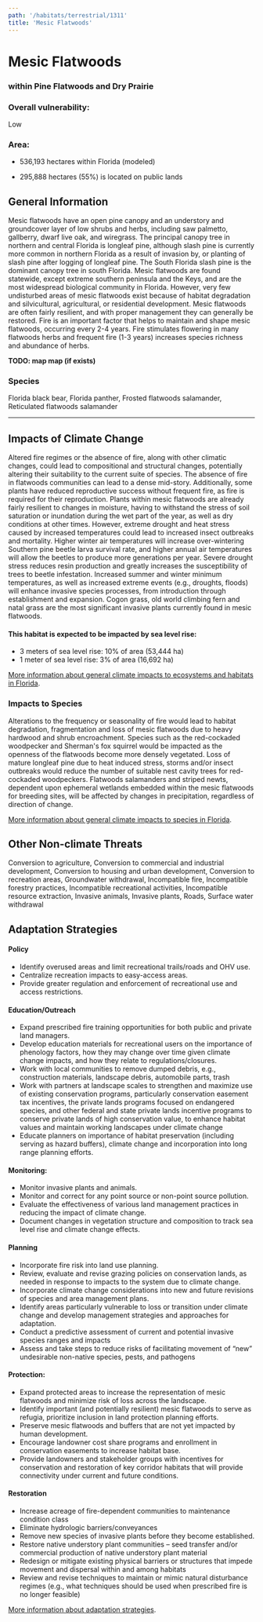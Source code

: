 ```yaml
---
path: '/habitats/terrestrial/1311'
title: 'Mesic Flatwoods'
---
```


# Mesic Flatwoods

### within Pine Flatwoods and Dry Prairie

<div id="TopSection">



<div>

### Overall vulnerability:

<div class="vulnerability vulnerability-low">Low</div>

### Area:

-   536,193 hectares within Florida (modeled)

-   295,888 hectares (55%) is located on public lands



</div>
</div>

## General Information

Mesic flatwoods have an open pine canopy and an understory and groundcover layer of low shrubs and herbs, including saw palmetto, gallberry, dwarf live oak, and wiregrass.  The principal canopy tree in northern and central Florida is longleaf pine, although slash pine is currently more common in northern Florida as a result of invasion by, or planting of slash pine after logging of longleaf pine.  The South Florida slash pine is the dominant canopy tree in south Florida. Mesic flatwoods are found statewide, except extreme southern peninsula and the Keys, and are the most widespread biological community in Florida. However, very few undisturbed areas of mesic flatwoods exist because of habitat degradation and silvicultural, agricultural, or residential development. Mesic flatwoods are often fairly resilient, and with proper management they can generally be restored.  Fire is an important factor that helps to maintain and shape mesic flatwoods, occurring every 2-4 years.  Fire stimulates flowering in many flatwoods herbs and frequent fire (1-3 years) increases species richness and abundance of herbs.



**TODO: map map (if exists)**

### Species

Florida black bear, Florida panther, Frosted flatwoods salamander, Reticulated flatwoods salamander

<hr />

## Impacts of Climate Change

Altered fire regimes or the absence of fire, along with other climatic changes, could lead to compositional and structural changes, potentially altering their suitability to the current suite of species.  The absence of fire in flatwoods communities can lead to a dense mid-story.  Additionally, some plants have reduced reproductive success without frequent fire, as fire is required for their reproduction.  Plants within mesic flatwoods are already fairly resilient to changes in moisture, having to withstand the stress of soil saturation or inundation during the wet part of the year, as well as dry conditions at other times.  However, extreme drought and heat stress caused by increased temperatures could lead to increased insect outbreaks and mortality. Higher winter air temperatures will increase over-wintering Southern pine beetle larva survival rate, and higher annual air temperatures will allow the beetles to produce more generations per year. Severe drought stress reduces resin production and greatly increases the susceptibility of trees to beetle infestation.  Increased summer and winter minimum temperatures, as well as increased extreme events (e.g., droughts, floods) will enhance invasive species processes, from introduction through establishment and expansion.  Cogon grass, old world climbing fern and natal grass are the most significant invasive plants currently found in mesic flatwoods.


#### This habitat is expected to be impacted by sea level rise:

- 3 meters of sea level rise: 10% of area (53,444 ha)
- 1 meter of sea level rise: 3% of area (16,692 ha)
    

[More information about general climate impacts to ecosystems and habitats in Florida](/impacts/habitats).

### Impacts to Species

Alterations to the frequency or seasonality of fire would lead to habitat degradation, fragmentation and loss of mesic flatwoods due to heavy hardwood and shrub encroachment.  Species such as the red-cockaded woodpecker and Sherman's fox squirrel would be impacted as the openness of the flatwoods become more densely vegetated. Loss of mature longleaf pine due to heat induced stress, storms and/or insect outbreaks would reduce the number of suitable nest cavity trees for red-cockaded woodpeckers.  Flatwoods salamanders and striped newts, dependent upon ephemeral wetlands embedded within the mesic flatwoods for breeding sites, will be affected by changes in precipitation, regardless of direction of change.

[More information about general climate impacts to species in Florida](/impacts/species).

## Other Non-climate Threats

Conversion to agriculture, Conversion to commercial and industrial development, Conversion to housing and urban development, Conversion to recreation areas, Groundwater withdrawal, Incompatible fire, Incompatible forestry practices, Incompatible recreational activities, Incompatible resource extraction, Invasive animals, Invasive plants, Roads, Surface water withdrawal

## Adaptation Strategies

#### Policy

- Identify overused areas and limit recreational trails/roads and OHV use.
- Centralize recreation impacts to easy-access areas.
- Provide greater regulation and enforcement of recreational use and access restrictions.


#### Education/Outreach

- Expand prescribed fire training opportunities for both public and private land managers.
- Develop education materials for recreational users on the importance of phenology factors, how they may change over time given climate change impacts, and how they relate to regulations/closures.
- Work with local communities to remove dumped debris, e.g., construction materials, landscape debris, automobile parts, trash
- Work with partners at landscape scales to strengthen and maximize use of existing conservation programs, particularly conservation easement tax incentives, the private lands programs focused on endangered species, and other federal and state private lands incentive programs to conserve private lands of high conservation value, to enhance habitat values and maintain working landscapes under climate change
- Educate planners on importance of habitat preservation (including serving as hazard buffers), climate change and incorporation into long range planning efforts.


#### Monitoring: 

- Monitor invasive plants and animals.
- Monitor and correct for any point source or non-point source pollution.
- Evaluate the effectiveness of various land management practices in reducing the impact of climate change.
- Document changes in vegetation structure and composition to track sea level rise and climate change effects.


#### Planning

- Incorporate fire risk into land use planning.
- Review, evaluate and revise grazing policies on conservation lands, as needed in response to impacts to the system due to climate change.
- Incorporate climate change considerations into new and future revisions of species and area management plans.
- Identify areas particularly vulnerable to loss or transition under climate change and develop management strategies and approaches for adaptation.
- Conduct a predictive assessment of current and potential invasive species ranges and impacts
- Assess and take steps to reduce risks of facilitating movement of “new” undesirable non-native species, pests, and pathogens


#### Protection:  

- Expand protected areas to increase the representation of mesic flatwoods and minimize risk of loss across the landscape.
- Identify important (and potentially resilient) mesic flatwoods to serve as refugia, prioritize inclusion in land protection planning efforts.
- Preserve mesic flatwoods and buffers that are not yet impacted by human development.
- Encourage landowner cost share programs and enrollment in conservation easements to increase habitat base.
- Provide landowners and stakeholder groups with incentives for conservation and restoration of key corridor habitats that will provide connectivity under current and future conditions.


#### Restoration

- Increase acreage of fire-dependent communities to maintenance condition class
- Eliminate hydrologic barriers/conveyances
- Remove new species of invasive plants before they become established.
- Restore native understory plant communities – seed transfer and/or commercial production of native understory plant material
- Redesign or mitigate existing physical barriers or structures that impede movement and dispersal within and among habitats
- Review and revise techniques to maintain or mimic natural disturbance regimes (e.g., what techniques should be used when prescribed fire is no longer feasible)




[More information about adaptation strategies](/strategies).


